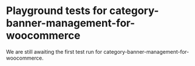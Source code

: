 # Playground tests for category-banner-management-for-woocommerce
We are still awaiting the first test run for category-banner-management-for-woocommerce.

